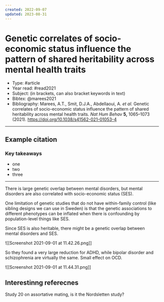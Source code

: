 ```yaml
---
created: 2022-09-07
updated: 2023-08-31
---
```

# Genetic correlates of socio-economic status influence the pattern of shared heritability across mental health traits
* Type: #article
* Year read: #read2021
* Subject: (in brackets, can also bracket keywords in text)
* Bibtex: @marees2021
* Bibliography: Marees, A.T., Smit, D.J.A., Abdellaoui, A. _et al._ Genetic correlates of socio-economic status influence the pattern of shared heritability across mental health traits. _Nat Hum Behav_ **5,** 1065–1073 (2021). https://doi.org/10.1038/s41562-021-01053-4
---
## Example citation


### Key takeaways
* one
* two
* three

---
There is large genetic overlap between mental disorders, but mental disorders are also correlated with socio-economic status (SES).

One limitation of genetic studies that do not have within-family control (like sibling designs we can use in Sweden) is that the genetic associations to different phenotypes can be inflated when there is confounding by population-level things like SES.

Since SES is also heritable, there might be a genetic overlap between mental disorders and SES.

![[Screenshot 2021-09-01 at 11.42.26.png]]

So they found a very large reduction for ADHD, while bipolar disorder and schizophrenia are virtually the same. Small effect on OCD.

![[Screenshot 2021-09-01 at 11.44.31.png]]

## Interestinng referecnes
Study 20 on assortative mating, is it the Nordsletten study?

